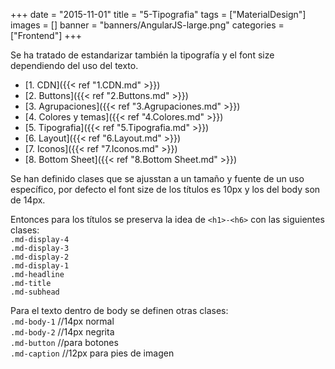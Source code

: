 +++
date = "2015-11-01"
title = "5-Tipografia"
tags = ["MaterialDesign"]
images = []
banner = "banners/AngularJS-large.png"
categories = ["Frontend"]
+++

Se ha tratado de estandarizar también la tipografía y el font size dependiendo del uso del texto.
<!--more-->

* [1. CDN]({{< ref "1.CDN.md" >}})
* [2. Buttons]({{< ref "2.Buttons.md" >}})
* [3. Agrupaciones]({{< ref "3.Agrupaciones.md" >}})
* [4. Colores y temas]({{< ref "4.Colores.md" >}})
* [5. Tipografia]({{< ref "5.Tipografia.md" >}})
* [6. Layout]({{< ref "6.Layout.md" >}})
* [7. Iconos]({{< ref "7.Iconos.md" >}})
* [8. Bottom Sheet]({{< ref "8.Bottom Sheet.md" >}})

Se han definido clases que se ajusstan a un tamaño y fuente de un uso específico, por defecto el font size de los títulos es 10px y los del body son de 14px.

Entonces para los títulos se preserva la idea de `<h1>-<h6>` con las siguientes clases:</br>
`.md-display-4`</br>
`.md-display-3`</br>
`.md-display-2`</br>
`.md-display-1`</br>
`.md-headline`</br>
`.md-title`</br>
`.md-subhead`</br>

Para el texto dentro de body se definen otras clases:</br>
`.md-body-1` //14px normal</br>
`.md-body-2` //14px negrita</br>
`.md-button` //para botones</br>
`.md-caption` //12px para pies de imagen</br>
